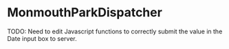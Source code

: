 # MonmouthParkDispatcher


TODO: Need to edit Javascript functions to correctly submit the value in the Date input box to server.